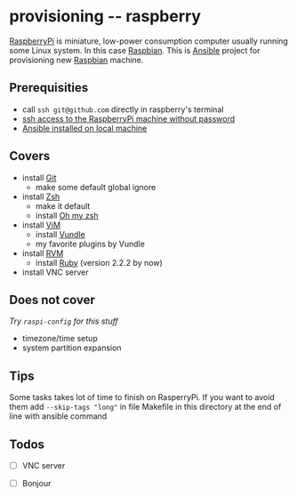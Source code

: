 # provisioning -- raspberry

[RaspberryPi](https://www.raspberrypi.org) is miniature, low-power consumption computer usually running some Linux system. In this case [Raspbian](http://www.raspbian.org). This is [Ansible](http://www.ansible.com) project for provisioning new [Raspbian](http://www.raspbian.org) machine. 

## Prerequisities

- call `ssh git@github.com` directly in raspberry's terminal
- [ssh access to the RaspberryPi machine without password](http://www.linuxproblem.org/art_9.html)
- [Ansible installed on local machine](http://docs.ansible.com/intro_installation.html)

## Covers

- install [Git](http://git-scm.com)
	- make some default global ignore
- install [Zsh](http://www.zsh.org)
	- make it default
	- install [Oh my zsh](https://github.com/robbyrussell/oh-my-zsh)
- install [ViM](http://www.vim.org)
	- install [Vundle](https://github.com/gmarik/Vundle.vim)
	- my favorite plugins by Vundle
- install [RVM](https://rvm.io)
	- install [Ruby](https://www.ruby-lang.org/) (version 2.2.2 by now)
- install VNC server 

## Does not cover

*Try `raspi-config` for this stuff*

- timezone/time setup
- system partition expansion

## Tips
Some tasks takes lot of time to finish on RasperryPi. If you want to avoid them add `--skip-tags "long"` in file Makefile in this directory at the end of line with ansible command

## Todos

- [ ] VNC server
- [ ] Bonjour

